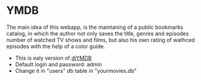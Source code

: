 # YMDB
The main idea of this webapp, is the maintaning of a public bookmarks catalog, in which the author not only saves the title, genres and episodes number of watched TV shows and films, but also his own rating of wathced episodes with the help of a color guide.

* This is ealy version of [djYMDB](https://github.com/scadl/djYMDB)
* Default login and password: admin
* Change it in "users" db table in "yourmovies.db"